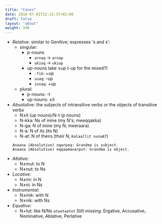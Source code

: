 ```yaml
---
title: "Cases"
date: 2018-07-01T12:13:37+02:00
draft: false
layout: "about"
weight: 340
---
```


* *Relative*: similar to Genitive; expresses 's and s':
  * singular:
    * p-nouns 
      * `arnaq` -> `arnap`
      * `ukioq` -> `ukiup` 
    * up-nouns take ±up (-up for the mixed?)
      * `-fik`: +up
      * `suaq`: -up
      * `innaq`: +up
  * plural:
    * p-nouns: -t
    * up-nouns: ±it
* *Absolutive*: the subjects of intransitive verbs
or the objects of transitive verbs
  * N±it (up nouns)/N-t (p nouns) 
  * N-kka: Ns of mine (my N's; meeqqakka)
  * N-ga: N of mine (my N; meeraara)
  * N-a: N of its (its N)
  * N-at: N of theirs (their N, `Kalaallit nunaAT`)
  ~~~~~~
  Anaana (Absolutive) oqarpoq: Grandma is subject. 
  Anaana (Absolutive) eqqaamavarput: Grandma is object.
  ~~~~~~
* *Allative*:
  * N±mut: to N
  * N±nut: to Ns
* *Locative*:
  * N±mi: in N
  * N±ni: in Ns
* *Instrumental*:
  * N±mik: with N
  * N±nik: with Ns
* *Equative*:
  * N+tut: like N/Ns `ataataatut`
Still missing: Ergative, Accusative, Nominative, Ablative, Perlative